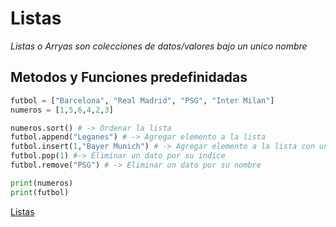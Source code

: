 
# Listas

_Listas o Arryas son colecciones de datos/valores bajo un unico nombre_

## Metodos y Funciones predefinidadas

```python
futbol = ["Barcelona", "Real Madrid", "PSG", "Inter Milan"]
numeros = [1,5,6,4,2,3]

numeros.sort() # -> Ordenar la lista
futbol.append("Leganes") # -> Agregar elemento a la lista
futbol.insert(1,"Bayer Munich") # -> Agregar elemento a la lista con un indice
futbol.pop(1) #-> Eliminar un dato por su indice
futbol.remove("PSG") # -> Eliminar un dato por su nombre 

print(numeros) 
print(futbol)
```

[Listas](./src/listas.py)